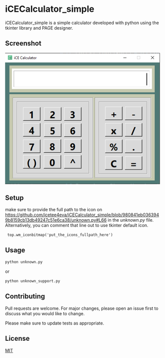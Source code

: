 # iCECalculator_simple

iCECalculator_simple is a simple calculator developed with python using the tkinter library and PAGE designer.

## Screenshot

![Screenshot](screenshot.png)

## Setup

make sure to provide the full path to the icon on https://github.com/icetee4eva/iCECalculator_simple/blob/980841eb0363949b8159cb13db49247c51e6ca38/unknown.py#L66 in the *unknown.py* file. Alternatively, you can comment that line out to use tkinter default icon.

```
 top.wm_iconbitmap('put_the_icons_fullpath_here')
```

## Usage

```python
python unknown.py
```
or
```python
python unknown_support.py
```

## Contributing
Pull requests are welcome. For major changes, please open an issue first to discuss what you would like to change.

Please make sure to update tests as appropriate.

## License
[MIT](https://choosealicense.com/licenses/mit/)
